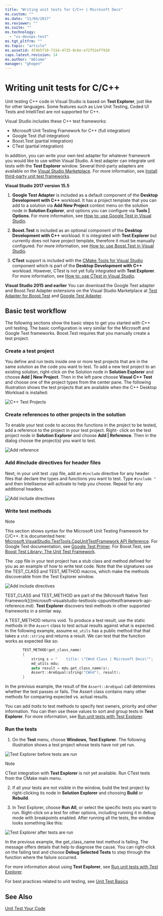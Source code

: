 ```yaml
---
title: "Writing unit tests for C/C++ | Microsoft Docs"
ms.custom: ""
ms.date: "11/04/2017"
ms.reviewer: ""
ms.suite: ""
ms.technology: 
  - "vs-devops-test"
ms.tgt_pltfrm: ""
ms.topic: "article"
ms.assetid: 4f4b5f10-7314-4725-8c6e-e72f52eff918
caps.latest.revision: 14
ms.author: "mblome"
manager: "ghogen"
---
```

# Writing unit tests for C/C++
Unit testing C++ code in Visual Studio is based on **Test Explorer**, just like for other languages. Some features such as Live Unit Testing, Coded UI Tests and IntelliTest are not supported for C++. 

Visual Studio includes these C++ test frameworks:
 -  Microsoft Unit Testing Framework for C++ (full integration)
 -  Google Test (full integration)
 -  Boost.Test (partial integration)
 -  CTest  (partial integration)

In addition, you can write your own test adapter for whatever framework you would like to use within Visual Studio. A test adapter can integrate unit tests with the **Test Explorer** window. Several third-party adapters are available on the [Visual Studio Marketplace](https://marketplace.visualstudio.com). For more information, see [Install third-party unit test frameworks](install-third-party-unit-test-frameworks).

**Visual Studio 2017 version 15.5**
1) **Google Test Adapter** is included as a default component of the **Desktop Development with C++** workload. It has a project template that you can add to a solution via **Add New Project** context menu on the solution node in **Solution Explorer**, and options you can configure via **Tools | Options**. For more information, see [How to: use Google Test in Visual Studio](how-to-use-google-test.md).

2) **Boost.Test** is included as an optional component of the **Desktop Development with C++** workload. It is integrated with **Test Explorer** but currently does not have project template, therefore it must be manually configured. For more information, see [How to: use Boost.Test in Visual Studio](how-to-use-boost-test.md). 

3) **CTest** support is included with the [CMake Tools for Visual Studio](/cpp/ide/cmake-tools-for-visual-cpp) component which is part of the **Desktop Development with C++** workload. However, CTest is not yet fully integrated with **Test Explorer**. For more information, see [How to: use CTest in Visual Studio](how-to-use-ctest-in-visual-studio.md).


**Visual Studio 2015 and earlier**
You can download the Google Test adapter and Boost.Test Adapter extensions on the Visual Studio Marketplace at [Test Adapter for Boost.Test](https://marketplace.visualstudio.com/items?itemName=VisualCPPTeam.TestAdapterforBoostTest) and [Google Test Adapter](https://marketplace.visualstudio.com/items?itemName=VisualCPPTeam.TestAdapterforGoogleTest). 

  
## Basic test workflow
The following sections show the basic steps to get you started with C++ unit testing. The basic configuration is very similar for the Microsoft and Google Test frameworks. Boost.Test requires that you manually create a test project. 
  
### Create a test project
You define and run tests inside one or more test projects that are in the same solution as the code you want to test. To add a new test project to an existing solution, right-click on the Solution node in **Solution Explorer** and choose **Add | New Project**. Then in the left pane choose **Visual C++ Test** and choose one of the project types from the center pane. The following illustration shows the test projects that are available when the C++ Desktop Workload is installed:

![C++ Test Projects](media/cpp-new-test-project.png "C++ new test project templates")

### Create references to other projects in the solution
To enable your test code to access the functions in the project to be tested, add a reference to the project in your test project. Right- click on the test project node in **Solution Explorer** and choose **Add | Reference**. Then in the dialog choose the project(s) you want to test. 

![Add reference](media/cpp-add-ref-test-project.png "C++ test add a reference to projects to be tested")

### Add #include directives for header files
Next, in your unit test .cpp file, add an `#include` directive for any header files that declare the types and functions you want to test. Type `#include "` and then Intellisense will activate to help you choose. Repeat for any additional headers.

![Add include directives](media/cpp-add-includes-test-project.png "C++ test add includes for header files")

### Write test methods
> [!NOTE] 
> This section shows syntax for the Microsoft Unit Testing Framework for C/C++. It is documented here: [Microsoft.VisualStudio.TestTools.CppUnitTestFramework API Reference](microsoft-visualstudio-testtools-cppunittestframework-api-reference.md). For Google Test documentation, see [Google Test Primer](https://github.com/google/googletest/blob/master/googletest/docs/Primer.md). For Boost.Test, see [Boost Test Library: The Unit Test Framework](http://www.boost.org/doc/libs/1_46_0/libs/test/doc/html/utf.html).

The .cpp file in your test project has a stub class and method defined for you as an example of how to write test code. Note that the signatures use the TEST_CLASS and TEST_METHOD macros, which make the methods discoverable from the Test Explorer window.

![Add include directives](media/cpp-write-test-methods.png "C++ test add includes for header files")

TEST_CLASS and TEST_METHOD are part of the [Microsoft Native Test Framework]((microsoft-visualstudio-testtools-cppunittestframework-api-reference.md). **Test Explorer** discovers test methods in other supported frameworks in a similar way.

A TEST_METHOD returns void. To produce a test result, use the static methods in the `Assert` class to test actual results against what is expected. In the following example, assume `md_utils` has a public method that that takes a `std::string` and returns a result. We can test that the function works as expected like so:

```cpp
		TEST_METHOD(get_class_name)
		{
			string s = "    title: \"CWnd Class | Microsoft Docs\"";
			md_utils mdu;
			auto result = mdu.get_class_name(s);
			Assert::AreEqual(string("CWnd"), result);
		}
```
In the previous example, the result of the `Assert::AreEqual` call determines whether the test passes or fails. The Assert class contains many other methods for comparing expected vs. actual results. 

You can add *traits* to test methods to specify test owners, priority and other information. You can then use these values to sort and group tests in **Test Explorer**. For more information, see [Run unit tests with Test Explorer](run-unit-tests-with-test-explorer.md).


### Run the tests  
  
1.  On the **Test** menu, choose **Windows**, **Test Explorer**. The following illustration shows a test project whose tests have not yet run. 

![Test Explorer before tests are run](media/cpp-test-explorer.png "C++ Test Explorer")

> [!NOTE]
> CTest integration with **Test Explorer** is not yet available. Run CTest tests from the CMake main menu.

2. If all your tests are not visible in the window, build the test project by right-clicking its node in **Solution Explorer** and choosing **Build** or **Rebuild**.
  
3.  In Test Explorer, choose **Run All**, or select the specific tests you want to run. Right-click on a test for other options, including running it in debug mode with breakpoints enabled. After running all the tests, the window looks something like this:

![Test Explorer after tests are run](media/cpp-test-explorer-passed.png "C++ Test Explorer after running tests")

In the previous example, the get_class_name test method is failing. The message offers details that help to diagnose the cause. You can right-click on the failing test and choose **Debug Selected Tests** to step through the function where the failure occurred. 

For more information about using **Test Explorer**, see [Run unit tests with Test Explorer](run-unit-tests-with-test-explorer.md).

For best practices related to unit testing, see [Unit Test Basics](unit-test-basics.md)

## See Also
[Unit Test Your Code](unit-test-your-code.md)

